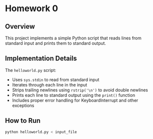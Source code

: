 # Homework 0

## Overview
This project implements a simple Python script that reads lines from standard input and prints them to standard output.

## Implementation Details

The `helloworld.py` script:
- Uses `sys.stdin` to read from standard input
- Iterates through each line in the input
- Strips trailing newlines using `rstrip('\n')` to avoid double newlines
- Prints each line to standard output using the `print()` function
- Includes proper error handling for KeyboardInterrupt and other exceptions

## How to Run

```bash
python helloworld.py < input_file
```
